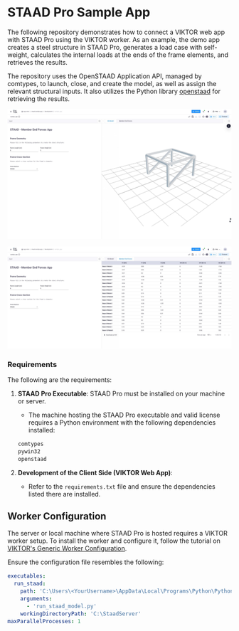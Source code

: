 
# STAAD Pro Sample App

The following repository demonstrates how to connect a VIKTOR web app with STAAD Pro using the VIKTOR worker. As an example, the demo app creates a steel structure in STAAD Pro, generates a load case with self-weight, calculates the internal loads at the ends of the frame elements, and retrieves the results.

The repository uses the OpenSTAAD Application API, managed by comtypes, to launch, close, and create the model, as well as assign the relevant structural inputs. It also utilizes the Python library [openstaad](https://github.com/OpenStaad/OpenStaadPython) for retrieving the results.

![Step 1](assets/step1.jpg)

![Step 2](assets/step2.jpg)

### Requirements

The following are the requirements:

1. **STAAD Pro Executable**: STAAD Pro must be installed on your machine or server.
    - The machine hosting the STAAD Pro executable and valid license requires a Python environment with the following dependencies installed:

    ```bash
    comtypes
    pywin32
    openstaad
    ```

2. **Development of the Client Side (VIKTOR Web App)**:
    - Refer to the `requirements.txt` file and ensure the dependencies listed there are installed.

## Worker Configuration

The server or local machine where STAAD Pro is hosted requires a VIKTOR worker setup. To install the worker and configure it, follow the tutorial on [VIKTOR's Generic Worker Configuration](https://docs.viktor.ai/docs/create-apps/software-integrations/generic/).

Ensure the configuration file resembles the following:

```yml
executables:
  run_staad:
    path: 'C:\Users\<YourUsername>\AppData\Local\Programs\Python\PythonXX\'
    arguments:
      - 'run_staad_model.py'
    workingDirectoryPath: 'C:\StaadServer'
maxParallelProcesses: 1
```

